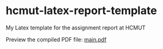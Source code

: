 # hcmut-latex-report-template
My Latex template for the assignment report at HCMUT

Preview the compiled PDF file: [main.pdf](https://github.com/wonrax/hcmut-latex-report-template/blob/main/main.pdf)
